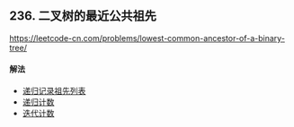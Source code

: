 ## 236. 二叉树的最近公共祖先

https://leetcode-cn.com/problems/lowest-common-ancestor-of-a-binary-tree/


#### 解法  

* [递归记录祖先列表](_1.py) 
* [递归计数](_2.py) 
* [迭代计数](_3.py) 

